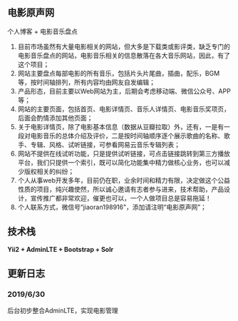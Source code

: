 ## 电影原声网
个人博客 + 电影音乐盘点
1. 目前市场虽然有大量电影相关的网站，但大多是下载类或影评类，缺乏专门的电影音乐盘点的网站，电影音乐相关的信息散落在各大音乐网站，因此，有了这个项目；
2. 网站主要盘点每部电影的所有音乐，包括片头片尾曲，插曲，配乐，BGM等，按时间轴排列，所有内容均由网友自发编辑；
3. 产品形态，目前主要以Web网站为主，后期会考虑移动端、微信公众号、APP等；
4. 网站的主要页面，包括首页、电影详情页、音乐人详情页、电影音乐奖项页，后面会酌情添加其他页面；
5. 关于电影详情页，除了电影基本信息（数据从豆瓣拉取）外，还有，一是有一段对电影音乐的总体介绍及评价，二是按时间轴顺序逐个展示歌曲的名称、歌手、专辑、风格、试听链接，可参看网易云音乐专辑列表；
6. 网站不提供在线试听功能，只是提供试听链接，可点击链接跳转到第三方播放平台，我们只提供一个索引，既可以简化功能集中精力做核心业务，也可以减少版权相关的纠纷；
7. 个人从事web开发多年，目前仍在职，业余时间和精力有限，决定做这个公益性质的项目，纯兴趣使然，所以诚心邀请有志者参与进来，技术帮助，产品设计，宣传推广都非常欢迎，催更也可以，一个人做项目总是容易拖延！
8. 个人联系方式，微信号“jiaoran198916"，添加请注明“电影原声网”；

## 技术栈
<strong>Yii2 + AdminLTE + Bootstrap + Solr</strong>
## 更新日志
### 2019/6/30
后台初步整合AdminLTE，实现电影管理

